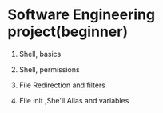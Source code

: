
# Software Engineering project(beginner)
1. Shell, basics

2. Shell, permissions

3. File Redirection and filters

4. File init ,She'll Alias and variables
                                                                                                                                                               
